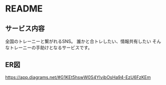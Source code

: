 # README

## サービス内容
全国のトレーニーと繋がれるSNS。
誰かと合トレしたい、情報共有したい
そんなトレーニーの手助けとなるサービスです。

## ER図　
https://app.diagrams.net/#G1KEt5hswW0S4YlvibOsHa94-EzU6FzKEm
